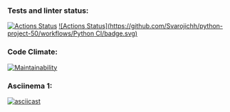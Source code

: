 ### Tests and linter status:
[![Actions Status](https://github.com/Svarojichh/python-project-50/workflows/hexlet-check/badge.svg)](https://github.com/Svarojichh/python-project-50/actions)
[![Actions Status](https://github.com/Svarojichh/python-project-50/workflows/Python CI/badge.svg)](https://github.com/Svarojichh/python-project-50/actions)
### Code Climate:
[![Maintainability](https://api.codeclimate.com/v1/badges/1807152ba86b213ed995/maintainability)](https://codeclimate.com/github/Svarojichh/python-project-50/maintainability)
### Asciinema 1:
[![asciicast](https://asciinema.org/a/pQZcXSU9OkP8PfkRrrzZ8vrSw.svg)](https://asciinema.org/a/pQZcXSU9OkP8PfkRrrzZ8vrSw)
